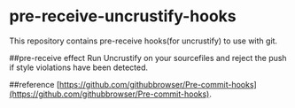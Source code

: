 # pre-receive-uncrustify-hooks
This repository contains pre-receive hooks(for uncrustify) to use with git.

##pre-receive effect
Run Uncrustify on your sourcefiles and reject the push if style violations have been detected. 

##reference
[https://github.com/githubbrowser/Pre-commit-hooks](https://github.com/githubbrowser/Pre-commit-hooks).


